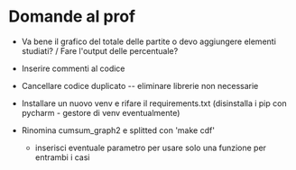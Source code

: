 # Domande al prof

- Va bene il grafico del totale delle partite o devo aggiungere elementi studiati? / Fare l'output delle percentuale?


- Inserire commenti al codice
- Cancellare codice duplicato -- eliminare librerie non necessarie
- Installare un nuovo venv e rifare il requirements.txt (disinstalla i pip con pycharm - gestore di venv eventualmente)
- Rinomina cumsum_graph2 e splitted con 'make cdf'
    - inserisci eventuale parametro per usare solo una funzione per entrambi i casi
